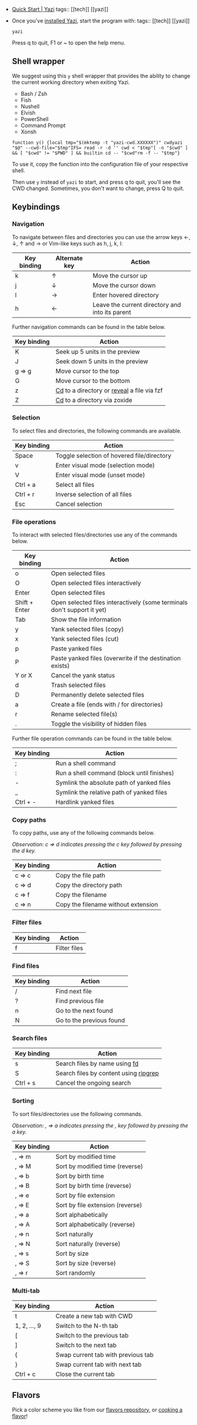 - [Quick Start | Yazi](https://yazi-rs.github.io/docs/quick-start/)
  tags:: [[tech]] [[yazi]]
- Once you've [installed Yazi](https://yazi-rs.github.io/docs/installation), start the program with:
  tags:: [[tech]] [[yazi]] 
  
  ```
  yazi
  ```
  
  Press q to quit, F1 or ~ to open the help menu.
  
  ## Shell wrapper[](https://yazi-rs.github.io/docs/quick-start//#shell-wrapper)
  
  We suggest using this `y` shell wrapper that provides the ability to change the current working directory when exiting Yazi.
  
  * Bash / Zsh
  * Fish
  * Nushell
  * Elvish
  * PowerShell
  * Command Prompt
  * Xonsh
  
  ```
  function y() {local tmp="$(mktemp -t "yazi-cwd.XXXXXX")" cwdyazi "$@" --cwd-file="$tmp"IFS= read -r -d '' cwd < "$tmp"[ -n "$cwd" ] && [ "$cwd" != "$PWD" ] && builtin cd -- "$cwd"rm -f -- "$tmp"}
  ```
  
  To use it, copy the function into the configuration file of your respective shell.
  
  Then use `y` instead of `yazi` to start, and press q to quit, you'll see the CWD changed. Sometimes, you don't want to change, press Q to quit.
  
  ## Keybindings[](https://yazi-rs.github.io/docs/quick-start//#keybindings)
  
  ### Navigation[](https://yazi-rs.github.io/docs/quick-start//#navigation)
  
  To navigate between files and directories you can use the arrow keys ←, ↓, ↑ and → or Vim-like keys such as h, j, k, l:
  
  | Key binding | Alternate key | Action |
  | --- | --- | --- |
  | k   | ↑   | Move the cursor up |
  | j   | ↓   | Move the cursor down |
  | l   | →   | Enter hovered directory |
  | h   | ←   | Leave the current directory and into its parent |
  
  Further navigation commands can be found in the table below.
  
  | Key binding | Action |
  | --- | --- |
  | K   | Seek up 5 units in the preview |
  | J   | Seek down 5 units in the preview |
  | g ⇒ g | Move cursor to the top |
  | G   | Move cursor to the bottom |
  | z   | [Cd](https://yazi-rs.github.io/docs/configuration/keymap#mgr.cd) to a directory or [reveal](https://yazi-rs.github.io/docs/configuration/keymap#mgr.reveal) a file via fzf |
  | Z   | [Cd](https://yazi-rs.github.io/docs/configuration/keymap#mgr.cd) to a directory via zoxide |
  
  ### Selection[](https://yazi-rs.github.io/docs/quick-start//#selection)
  
  To select files and directories, the following commands are available.
  
  | Key binding | Action |
  | --- | --- |
  | Space | Toggle selection of hovered file/directory |
  | v   | Enter visual mode (selection mode) |
  | V   | Enter visual mode (unset mode) |
  | Ctrl + a | Select all files |
  | Ctrl + r | Inverse selection of all files |
  | Esc | Cancel selection |
  
  ### File operations[](https://yazi-rs.github.io/docs/quick-start//#file-operations)
  
  To interact with selected files/directories use any of the commands below.
  
  | Key binding | Action |
  | --- | --- |
  | o   | Open selected files |
  | O   | Open selected files interactively |
  | Enter | Open selected files |
  | Shift + Enter | Open selected files interactively (some terminals don't support it yet) |
  | Tab | Show the file information |
  | y   | Yank selected files (copy) |
  | x   | Yank selected files (cut) |
  | p   | Paste yanked files |
  | P   | Paste yanked files (overwrite if the destination exists) |
  | Y or X | Cancel the yank status |
  | d   | Trash selected files |
  | D   | Permanently delete selected files |
  | a   | Create a file (ends with / for directories) |
  | r   | Rename selected file(s) |
  | .   | Toggle the visibility of hidden files |
  
  Further file operation commands can be found in the table below.
  
  | Key binding | Action |
  | --- | --- |
  | ;   | Run a shell command |
  | :   | Run a shell command (block until finishes) |
  | -  | Symlink the absolute path of yanked files |
  | \_  | Symlink the relative path of yanked files |
  | Ctrl + - | Hardlink yanked files |
  
  ### Copy paths[](https://yazi-rs.github.io/docs/quick-start//#copy-paths)
  
  To copy paths, use any of the following commands below.
  
  *Observation: c ⇒ d indicates pressing the c key followed by pressing the d key.*
  
  | Key binding | Action |
  | --- | --- |
  | c ⇒ c | Copy the file path |
  | c ⇒ d | Copy the directory path |
  | c ⇒ f | Copy the filename |
  | c ⇒ n | Copy the filename without extension |
  
  ### Filter files[](https://yazi-rs.github.io/docs/quick-start//#filter-files)
  
  | Key binding | Action |
  | --- | --- |
  | f   | Filter files |
  
  ### Find files[](https://yazi-rs.github.io/docs/quick-start//#find-files)
  
  | Key binding | Action |
  | --- | --- |
  | /   | Find next file |
  | ?   | Find previous file |
  | n   | Go to the next found |
  | N   | Go to the previous found |
  
  ### Search files[](https://yazi-rs.github.io/docs/quick-start//#search-files)
  
  | Key binding | Action |
  | --- | --- |
  | s   | Search files by name using [fd](https://github.com/sharkdp/fd) |
  | S   | Search files by content using [ripgrep](https://github.com/BurntSushi/ripgrep) |
  | Ctrl + s | Cancel the ongoing search |
  
  ### Sorting[](https://yazi-rs.github.io/docs/quick-start//#sorting)
  
  To sort files/directories use the following commands.
  
  *Observation: , ⇒ a indicates pressing the , key followed by pressing the a key.*
  
  | Key binding | Action |
  | --- | --- |
  | , ⇒ m | Sort by modified time |
  | , ⇒ M | Sort by modified time (reverse) |
  | , ⇒ b | Sort by birth time |
  | , ⇒ B | Sort by birth time (reverse) |
  | , ⇒ e | Sort by file extension |
  | , ⇒ E | Sort by file extension (reverse) |
  | , ⇒ a | Sort alphabetically |
  | , ⇒ A | Sort alphabetically (reverse) |
  | , ⇒ n | Sort naturally |
  | , ⇒ N | Sort naturally (reverse) |
  | , ⇒ s | Sort by size |
  | , ⇒ S | Sort by size (reverse) |
  | , ⇒ r | Sort randomly |
  
  ### Multi-tab[](https://yazi-rs.github.io/docs/quick-start//#multi-tab)
  
  | Key binding | Action |
  | --- | --- |
  | t   | Create a new tab with CWD |
  | 1, 2, ..., 9 | Switch to the N-th tab |
  | \[  | Switch to the previous tab |
  | ]  | Switch to the next tab |
  | {   | Swap current tab with previous tab |
  | }   | Swap current tab with next tab |
  | Ctrl + c | Close the current tab |
  
  ## Flavors[](https://yazi-rs.github.io/docs/quick-start//#flavors)
  
  Pick a color scheme you like from our [flavors repository](https://github.com/yazi-rs/flavors), or [cooking a flavor](https://yazi-rs.github.io/docs/flavors/overview#cooking)!